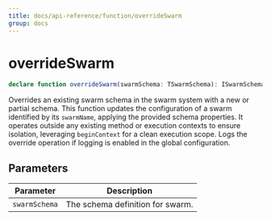 ```yaml
---
title: docs/api-reference/function/overrideSwarm
group: docs
---
```


# overrideSwarm

```ts
declare function overrideSwarm(swarmSchema: TSwarmSchema): ISwarmSchema;
```

Overrides an existing swarm schema in the swarm system with a new or partial schema.
This function updates the configuration of a swarm identified by its `swarmName`, applying the provided schema properties.
It operates outside any existing method or execution contexts to ensure isolation, leveraging `beginContext` for a clean execution scope.
Logs the override operation if logging is enabled in the global configuration.

## Parameters

| Parameter | Description |
|-----------|-------------|
| `swarmSchema` | The schema definition for swarm. |
